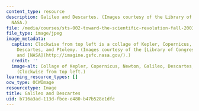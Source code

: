 ```yaml
---
content_type: resource
description: Galileo and Descartes. (Images courtesy of the Library of Congress and
  NASA.)
file: /media/courses/sts-002-toward-the-scientific-revolution-fall-2003/b716a3ad113dfbcee480b47b528e1dfc_sts-002f03-th.jpg
file_type: image/jpeg
image_metadata:
  caption: Clockwise from top left is a collage of Kepler, Copernicus, Newton, Galileo,
    Descartes, and Ptolemy. (Images courtesy of the [Library of Congress](http://www.loc.gov/rr/print/)
    and [NASA](http://imagine.gsfc.nasa.gov/).)
  credit: ''
  image-alt: Collage of Kepler, Copernicus, Newton, Galileo, Descartes, and Ptolemy.
    (Clockwise from top left.)
learning_resource_types: []
ocw_type: OCWImage
resourcetype: Image
title: Galileo and Descartes
uid: b716a3ad-113d-fbce-e480-b47b528e1dfc
---
```

